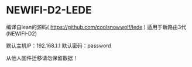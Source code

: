 # NEWIFI-D2-LEDE
编译自lean的源码( https://github.com/coolsnowwolf/lede )
适用于新路由3代(NEWIFI-D2)

默认主机IP：192.168.1.1
默认密码：password

从他人固件迁移请勿保留数据！
